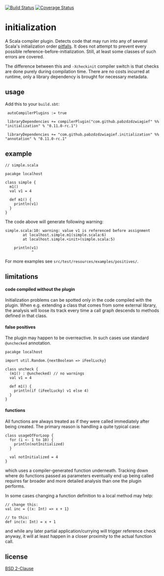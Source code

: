 [![Build Status](https://travis-ci.org/pabzdzdzwiagief/initialization.svg?branch=master)](https://travis-ci.org/pabzdzdzwiagief/initialization)
[![Coverage Status](https://coveralls.io/repos/pabzdzdzwiagief/initialization/badge.svg?branch=master)](https://coveralls.io/r/pabzdzdzwiagief/initialization?branch=master)

initialization
==============

A Scala compiler plugin. Detects code that may run into any of several Scala's
initialization order
[pitfalls](http://docs.scala-lang.org/tutorials/FAQ/initialization-order.html).
It does not attempt to prevent every possible reference-before-initialization.
Still, at least some classes of such errors are covered.

The difference between this and `-Xcheckinit` compiler switch is that checks
are done purely during compilation time. There are no costs incurred
at runtime, only a library dependency is brought for necessary metadata.

usage
-----

Add this to your `build.sbt`:

     autoCompilerPlugins := true

     libraryDependencies += compilerPlugin("com.github.pabzdzdzwiagief" %% "initialization" % "0.11.0-rc.1")

     libraryDependencies += "com.github.pabzdzdzwiagief.initialization" %% "annotation" % "0.11.0-rc.1"

example
-------

    // simple.scala

    pacakge localhost

    class simple {
      m1()
      val v1 = 4

      def m1() {
        println(v1)
      }
    }

The code above will generate following warning:

    simple.scala:10: warning: value v1 is referenced before assignment
            at localhost.simple.m1(simple.scala:6)
            at localhost.simple.<init>(simple.scala:5)

        println(v1)
                ^

For more examples see `src/test/resources/examples/positives/`.

limitations
-----------

#### code compiled without the plugin

Initialization problems can be spotted only in the code compiled with
the plugin. When e.g. extending a class that comes from some external
library, the analysis will loose its track every time a call graph descends
to methods defined in that class.

#### false positives

The plugin may happen to be overreactive. In such cases use standard
`@unchecked` annotation.

    pacakge localhost

    import util.Random.{nextBoolean => iFeelLucky}

    class uncheck {
      (m1() : @unchecked) // no warnings
      val v1 = 4

      def m1() {
        println(if (iFeelLucky) v1 else 4)
      }
    }

#### functions

All functions are always treated as if they were called immediately after
being created. The primary reason is handling a quite typical case:

    class usageOfForLoop {
      for (i <- 1 to 10) {
        println(notInitialized)
      }

      val notInitialized = 4
    }

which uses a compiler-generated function underneath. Tracking down where do
functions passed as parameters eventually end up being called requires
far broader and more detailed analysis than one the plugin performs.

In some cases changing a function definition to a local method may help:

    // change this:
    val inc = {(x: Int) => x + 1}

    // to this:
    def inc(x: Int) = x + 1

and while any later partial application/currying will trigger reference check
anyway, it will at least happen in a closer proximity to the actual function
call.

license
-------

[BSD 2-Clause](http://opensource.org/licenses/BSD-2-Clause)
